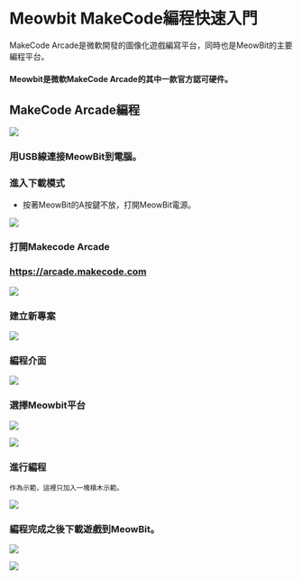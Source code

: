 # Meowbit MakeCode編程快速入門

MakeCode Arcade是微軟開發的圖像化遊戲編寫平台，同時也是MeowBit的主要編程平台。

#### Meowbit是微軟MakeCode Arcade的其中一款官方認可硬件。

## MakeCode Arcade編程

![](./images/acbanner.png)

### 用USB線連接MeowBit到電腦。

### 進入下載模式

- 按著MeowBit的A按鍵不放，打開MeowBit電源。

![](./images/kb1.jpg)

### 打開Makecode Arcade

### <https://arcade.makecode.com>

![](./images/arcade1.png)

### 建立新專案

![](./images/arcade2.png)

### 編程介面

![](./images/arcade3.png)

### 選擇Meowbit平台

![](./images/arcade4.png)

![](./images/arcade5.png)

### 進行編程

    作為示範，這裡只加入一塊積木示範。

![](./images/arcade7.png)

### 編程完成之後下載遊戲到MeowBit。

![](./images/arcade8.png)

![](./images/arcade6.png)

